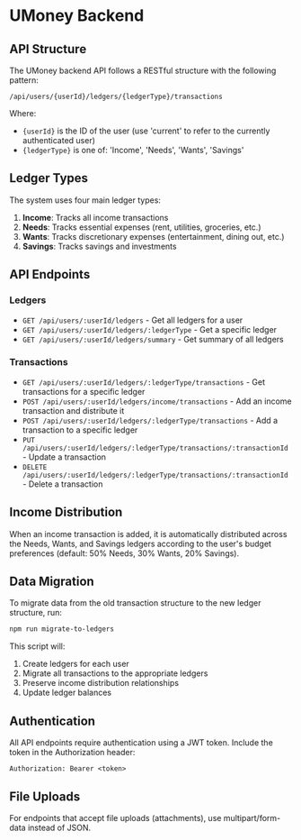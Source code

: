# UMoney Backend

## API Structure

The UMoney backend API follows a RESTful structure with the following pattern:

```
/api/users/{userId}/ledgers/{ledgerType}/transactions
```

Where:
- `{userId}` is the ID of the user (use 'current' to refer to the currently authenticated user)
- `{ledgerType}` is one of: 'Income', 'Needs', 'Wants', 'Savings'

## Ledger Types

The system uses four main ledger types:

1. **Income**: Tracks all income transactions
2. **Needs**: Tracks essential expenses (rent, utilities, groceries, etc.)
3. **Wants**: Tracks discretionary expenses (entertainment, dining out, etc.)
4. **Savings**: Tracks savings and investments

## API Endpoints

### Ledgers

- `GET /api/users/:userId/ledgers` - Get all ledgers for a user
- `GET /api/users/:userId/ledgers/:ledgerType` - Get a specific ledger
- `GET /api/users/:userId/ledgers/summary` - Get summary of all ledgers

### Transactions

- `GET /api/users/:userId/ledgers/:ledgerType/transactions` - Get transactions for a specific ledger
- `POST /api/users/:userId/ledgers/income/transactions` - Add an income transaction and distribute it
- `POST /api/users/:userId/ledgers/:ledgerType/transactions` - Add a transaction to a specific ledger
- `PUT /api/users/:userId/ledgers/:ledgerType/transactions/:transactionId` - Update a transaction
- `DELETE /api/users/:userId/ledgers/:ledgerType/transactions/:transactionId` - Delete a transaction

## Income Distribution

When an income transaction is added, it is automatically distributed across the Needs, Wants, and Savings ledgers according to the user's budget preferences (default: 50% Needs, 30% Wants, 20% Savings).

## Data Migration

To migrate data from the old transaction structure to the new ledger structure, run:

```bash
npm run migrate-to-ledgers
```

This script will:
1. Create ledgers for each user
2. Migrate all transactions to the appropriate ledgers
3. Preserve income distribution relationships
4. Update ledger balances

## Authentication

All API endpoints require authentication using a JWT token. Include the token in the Authorization header:

```
Authorization: Bearer <token>
```

## File Uploads

For endpoints that accept file uploads (attachments), use multipart/form-data instead of JSON.

